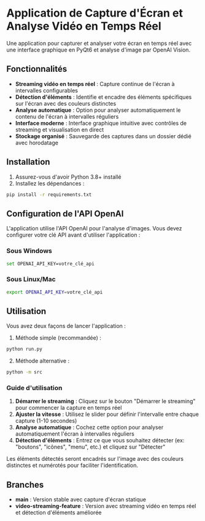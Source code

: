 # Application de Capture d'Écran et Analyse Vidéo en Temps Réel

Une application pour capturer et analyser votre écran en temps réel avec une interface graphique en PyQt6 et analyse d'image par OpenAI Vision.

## Fonctionnalités

- **Streaming vidéo en temps réel** : Capture continue de l'écran à intervalles configurables
- **Détection d'éléments** : Identifie et encadre des éléments spécifiques sur l'écran avec des couleurs distinctes
- **Analyse automatique** : Option pour analyser automatiquement le contenu de l'écran à intervalles réguliers
- **Interface moderne** : Interface graphique intuitive avec contrôles de streaming et visualisation en direct
- **Stockage organisé** : Sauvegarde des captures dans un dossier dédié avec horodatage

## Installation

1. Assurez-vous d'avoir Python 3.8+ installé
2. Installez les dépendances :
```bash
pip install -r requirements.txt
```

## Configuration de l'API OpenAI

L'application utilise l'API OpenAI pour l'analyse d'images. Vous devez configurer votre clé API avant d'utiliser l'application :

### Sous Windows
```bash
set OPENAI_API_KEY=votre_clé_api
```

### Sous Linux/Mac
```bash
export OPENAI_API_KEY=votre_clé_api
```

## Utilisation

Vous avez deux façons de lancer l'application :

1. Méthode simple (recommandée) :
```bash
python run.py
```

2. Méthode alternative :
```bash
python -m src
```

### Guide d'utilisation

1. **Démarrer le streaming** : Cliquez sur le bouton "Démarrer le streaming" pour commencer la capture en temps réel
2. **Ajuster la vitesse** : Utilisez le slider pour définir l'intervalle entre chaque capture (1-10 secondes)
3. **Analyse automatique** : Cochez cette option pour analyser automatiquement l'écran à intervalles réguliers
4. **Détection d'éléments** : Entrez ce que vous souhaitez détecter (ex: "boutons", "icônes", "menu", etc.) et cliquez sur "Détecter"

Les éléments détectés seront encadrés sur l'image avec des couleurs distinctes et numérotés pour faciliter l'identification.

## Branches

- **main** : Version stable avec capture d'écran statique
- **video-streaming-feature** : Version avec streaming vidéo en temps réel et détection d'éléments améliorée 